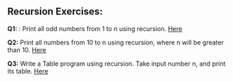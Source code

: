 ## Recursion Exercises: 
**Q1:** : Print all odd numbers from 1 to n using recursion. [Here](https://github.com/ArhanBytes/Rohit-Negi-CPP-DSA-Course/blob/main/Lectures/Lecture_052/Homework/Q1.cpp)

**Q2:** Print all numbers from 10 to n using recursion, where n will be greater than 10. [Here](https://github.com/ArhanBytes/Rohit-Negi-CPP-DSA-Course/blob/main/Lectures/Lecture_052/Homework/Q2.cpp)


**Q3:** Write a Table program using recursion. Take input number n, and print its table. [Here](https://github.com/ArhanBytes/Rohit-Negi-CPP-DSA-Course/blob/main/Lectures/Lecture_052/Homework/Q3.cpp)